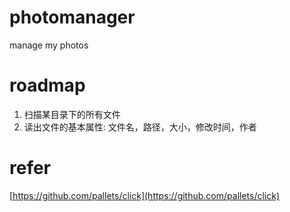 # photomanager
manage my photos

# roadmap

1. 扫描某目录下的所有文件
2. 读出文件的基本属性: 文件名，路径，大小，修改时间，作者

# refer
[https://github.com/pallets/click](https://github.com/pallets/click)
